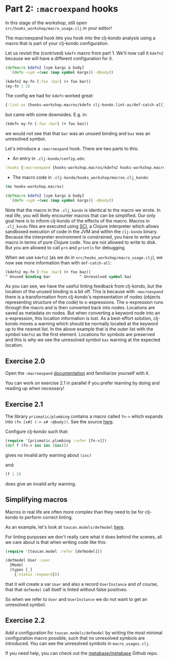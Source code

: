 # Part 2: `:macroexpand` hooks

In this stage of the workshop, still open `src/hooks_workshop/macro_usage.clj` in your editor!

The macroexpand hook lets you hook into the clj-kondo analysis using a macro
that is part of your clj-kondo configuration.

Let us revisit the (contrived) `kdefn` macro from part 1. We'll now call it
`kdefn2` because we will have a different configuration for it.

``` clojure
(defmacro kdefn2 [sym kargs & body]
  `(defn ~sym ~(vec (map symbol kargs)) ~@body))

(kdefn2 my-fn [:foo :bar] (+ foo bar))
(my-fn 1 2)
```

The config we had for `kdefn` worked great:

``` clojure
{:lint-as {hooks-workshop.macros/kdefn clj-kondo.lint-as/def-catch-all}}
```

but came with some downsides. E.g. in:

``` clojure
(kdefn my-fn [:foo :bar] (+ foo baz))
```

we would not see that that `bar` was an unused binding and `baz` was an
unresolved symbol.

Let's introduce a `:macroexpand` hook. There are two parts to this:

- An entry in `.clj-kondo/config.edn`:

``` clojure
:hooks {:macroexpand {hooks-workshop.macros/kdefn2 hooks-workshop.macros/kdefn2}}
```

- The macro code in `.clj-kondo/hooks_workshop/macros.clj_kondo`:

``` clojure
(ns hooks-workshop.macros)

(defmacro kdefn2 [sym kargs & body]
  `(defn ~sym ~(vec (map symbol kargs)) ~@body))
```

Note that the macro in the `.clj_kondo` is identical to the macro we wrote. In
real life, you will likely encounter macros that can be simplified. Our only
goal here is to inform clj-kondo of the effects of the macro. Macros in
`.clj_kondo` files are executed using [SCI](https://github.com/babashka/sci), a
Clojure interpreter which allows sandboxed execution of code in the JVM and
within the `clj-kondo` binary. Because the interpreter environment is
constrained, you have to write your macro in terms of pure Clojure code. You are
not allowed to write to disk. But you are allowed to call `prn` and `println`
for debugging.

When we use `kdefn2` (as we do in `src/hooks_workshop/macro_usage.clj`), we now
see more information than with `def-catch-all`:

``` clojure
(kdefn2 my-fn [:foo :bar] (+ foo baz))
^ Unused binding bar             ^ Unresolved symbol baz
```

As you can see, we have the useful linting feedback from clj-kondo, but the
location of the unused binding is a bit off. This is because with `:macroexpand`
there is a transformation from clj-kondo's representation of nodes (objects
representing structure of the code) to s-expressions. The s-expression runs
through the macro and is then converted back into nodes. Locations are saved as
metadata on nodes. But when converting a keyword node into an s-expression, this
location information is lost. As a best-effort solution, clj-kondo moves a
warning which should be normally located at the keyword up to the nearest
list. In the above example that is the outer list with the symbol `kdefn2` as
the first element. Locations for symbols are preserved and this is why we see
the unresolved symbol `baz` warning at the expected location.

## Exercise 2.0

Open the `:macroexpand`
[documentation](https://github.com/clj-kondo/clj-kondo/blob/master/doc/hooks.md#macroexpand)
and familiarize yourself with it.

You can work on exercise 2.1 in parallel if you prefer learning by doing and
reading up when necessary!

## Exercise 2.1

The library `prismatic/plumbing` contains a macro called `fn->` which expands
into `(fn [x#] (-> x# ~@body))`. See the source [here](https://github.com/plumatic/plumbing/blob/df7218c5056c1438a53811e71855af2aa805e589/src/plumbing/core.cljc#L294).

Configure clj-kondo such that:

``` clojure
(require '[prismatic.plumbing :refer [fn->]])
(def f (fn-> inc inc (inc)))
```

gives no invalid arity warning about `(inc)`

and:

``` clojure
(f 1 2)
```

does give an invalid arity warning.

## Simplifying macros

Macros in real life are often more complex than they need to be for clj-kondo to
perform correct linting.

As an example, let's look at `toucan.models/defmodel` [here](https://github.com/metabase/toucan/blob/9035024fd8e693234b745f10ea3d650e12f72bab/src/toucan/models.clj#L456).

For linting purposes we don't really care what it does behind the scenes, all we care about is that when writing code like this:


``` clojure
(require '[toucan.model :refer [defmodel]])

(defmodel User :user
  IModel
  (types [_]
    {:status :keyword}))
```

that it will create a var `User` and also a record `UserInstance` and of course,
that that `defmodel` call itself is linted without false positives.

So when we refer to `User` and `UserInstance` we do not want to get an unresolved symbol.

## Exercise 2.2

Add a configuration for `toucan.models/defmodel` by writing the most minimal
configuration macro possible, such that no unresolved symbols are introduced. You can see the unresolved symbols in `macro_usages.clj`.

If you need help, you can check out the
[metabase/metabase](https://github.com/metabase/metabase) Github repo.
